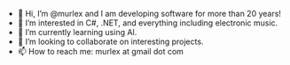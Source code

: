 - 👋 Hi, I’m @murlex and I am developing software for more than 20 years!
- 👀 I’m interested in C#, .NET, and everything including electronic music.
- 🌱 I’m currently learning using AI.
- 💞️ I’m looking to collaborate on interesting projects.
- 📫 How to reach me: murlex at gmail dot com

<!---
murlex/murlex is a ✨ special ✨ repository because its `README.md` (this file) appears on your GitHub profile.
You can click the Preview link to take a look at your changes.
--->
